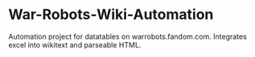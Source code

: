 # War-Robots-Wiki-Automation
Automation project for datatables on warrobots.fandom.com. Integrates excel into wikitext and parseable HTML. 
